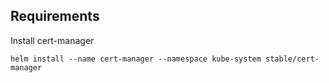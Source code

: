 ## Requirements

Install cert-manager

`helm install --name cert-manager --namespace kube-system stable/cert-manager`
